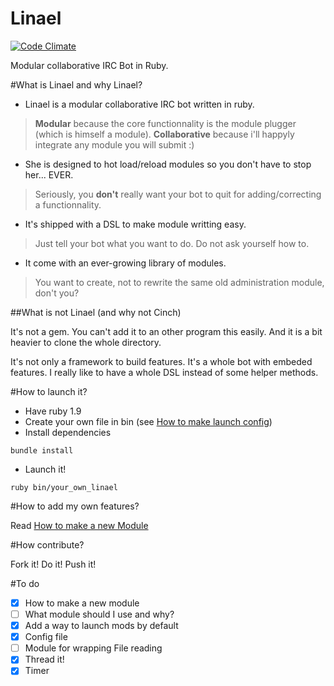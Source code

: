 Linael
======
[![Code Climate](https://codeclimate.com/github/Skizzk/Linael.png)](https://codeclimate.com/github/Skizzk/Linael)

Modular collaborative IRC Bot in Ruby. 

#What is Linael and why Linael?

* Linael is a modular collaborative IRC bot written in ruby.
> **Modular** because the core functionnality is the module plugger (which is himself a module).
> **Collaborative** because i'll happyly integrate any module you will submit :)

* She is designed to hot load/reload modules so you don't have to stop her... EVER.
> Seriously, you **don't** really want your bot to quit for adding/correcting a functionnality.

* It's shipped with a DSL to make module writting easy.
> Just tell your bot what you want to do. Do not ask yourself how to.

* It come with an ever-growing library of modules.
> You want to create, not to rewrite the same old administration module, don't you?




##What is not Linael (and why not Cinch)

It's not a gem. You can't add it to an other program this easily. And it is a bit heavier to clone the whole directory.

It's not only a framework to build features. 
It's a whole bot with embeded features.
I really like to have a whole DSL instead of some helper methods.

#How to launch it?

* Have ruby 1.9
* Create your own file in bin (see [How to make launch config](https://github.com/Skizzk/Linael/wiki/How-to-make-launch-config))
* Install dependencies
```shell
bundle install
```
* Launch it! 
```shell
ruby bin/your_own_linael
```

#How to add my own features?

Read [How to make a new Module](https://github.com/Skizzk/Linael/wiki/How-to-make-a-new-Module)

#How contribute?

  Fork it! Do it! Push it!

#To do
  - [X] How to make a new module
  - [ ] What module should I use and why?
  - [X] Add a way to launch mods by default
  - [X] Config file
  - [ ] Module for wrapping File reading
  - [X] Thread it!
  - [X] Timer
